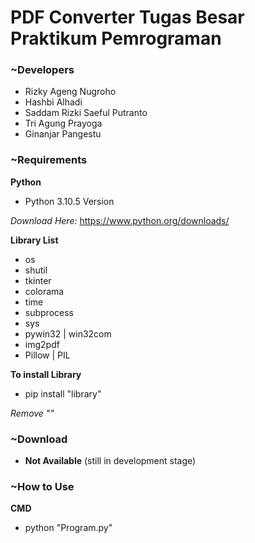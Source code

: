 # PDF Converter Tugas Besar Praktikum Pemrograman

### ~Developers
- Rizky Ageng Nugroho
- Hashbi Alhadi
- Saddam Rizki Saeful Putranto
- Tri Agung Prayoga
- Ginanjar Pangestu

### ~Requirements
**Python**
- Python 3.10.5 Version

*Download Here:* https://www.python.org/downloads/

**Library List**
- os
- shutil
- tkinter
- colorama
- time
- subprocess
- sys
- pywin32 | win32com
- img2pdf
- Pillow | PIL

**To install Library**
- pip install "library"

*Remove ""*

### ~Download
- **Not Available** (still in development stage)

### ~How to Use
**CMD**
- python "Program.py"
